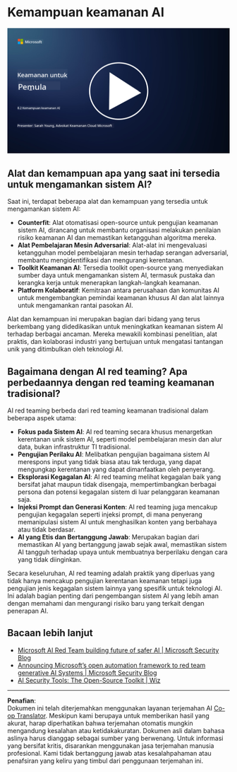 <!--
CO_OP_TRANSLATOR_METADATA:
{
  "original_hash": "b6bb7175672298d1e2f73ba7e0006f95",
  "translation_date": "2025-09-03T21:37:02+00:00",
  "source_file": "8.2 AI security capabilities.md",
  "language_code": "id"
}
-->
# Kemampuan keamanan AI

[![Tonton video](../../translated_images/8-2_placeholder.bc988ce5dff1726a8b6f8c00b1250865ca23d02aa5cb11fb879ed1194702c99a.id.png)](https://learn-video.azurefd.net/vod/player?id=e0a6f844-d884-4f76-99bd-4ce9f7f73d22)

## Alat dan kemampuan apa yang saat ini tersedia untuk mengamankan sistem AI?

Saat ini, terdapat beberapa alat dan kemampuan yang tersedia untuk mengamankan sistem AI:

-   **Counterfit**: Alat otomatisasi open-source untuk pengujian keamanan sistem AI, dirancang untuk membantu organisasi melakukan penilaian risiko keamanan AI dan memastikan ketangguhan algoritma mereka.
-   **Alat Pembelajaran Mesin Adversarial**: Alat-alat ini mengevaluasi ketangguhan model pembelajaran mesin terhadap serangan adversarial, membantu mengidentifikasi dan mengurangi kerentanan.
-   **Toolkit Keamanan AI**: Tersedia toolkit open-source yang menyediakan sumber daya untuk mengamankan sistem AI, termasuk pustaka dan kerangka kerja untuk menerapkan langkah-langkah keamanan.
-   **Platform Kolaboratif**: Kemitraan antara perusahaan dan komunitas AI untuk mengembangkan pemindai keamanan khusus AI dan alat lainnya untuk mengamankan rantai pasokan AI.

Alat dan kemampuan ini merupakan bagian dari bidang yang terus berkembang yang didedikasikan untuk meningkatkan keamanan sistem AI terhadap berbagai ancaman. Mereka mewakili kombinasi penelitian, alat praktis, dan kolaborasi industri yang bertujuan untuk mengatasi tantangan unik yang ditimbulkan oleh teknologi AI.

## Bagaimana dengan AI red teaming? Apa perbedaannya dengan red teaming keamanan tradisional?

AI red teaming berbeda dari red teaming keamanan tradisional dalam beberapa aspek utama:

-   **Fokus pada Sistem AI**: AI red teaming secara khusus menargetkan kerentanan unik sistem AI, seperti model pembelajaran mesin dan alur data, bukan infrastruktur TI tradisional.
-   **Pengujian Perilaku AI**: Melibatkan pengujian bagaimana sistem AI merespons input yang tidak biasa atau tak terduga, yang dapat mengungkap kerentanan yang dapat dimanfaatkan oleh penyerang.
-   **Eksplorasi Kegagalan AI**: AI red teaming melihat kegagalan baik yang bersifat jahat maupun tidak disengaja, mempertimbangkan berbagai persona dan potensi kegagalan sistem di luar pelanggaran keamanan saja.
-   **Injeksi Prompt dan Generasi Konten**: AI red teaming juga mencakup pengujian kegagalan seperti injeksi prompt, di mana penyerang memanipulasi sistem AI untuk menghasilkan konten yang berbahaya atau tidak berdasar.
-   **AI yang Etis dan Bertanggung Jawab**: Merupakan bagian dari memastikan AI yang bertanggung jawab sejak awal, memastikan sistem AI tangguh terhadap upaya untuk membuatnya berperilaku dengan cara yang tidak diinginkan.

Secara keseluruhan, AI red teaming adalah praktik yang diperluas yang tidak hanya mencakup pengujian kerentanan keamanan tetapi juga pengujian jenis kegagalan sistem lainnya yang spesifik untuk teknologi AI. Ini adalah bagian penting dari pengembangan sistem AI yang lebih aman dengan memahami dan mengurangi risiko baru yang terkait dengan penerapan AI.

## Bacaan lebih lanjut

 - [Microsoft AI Red Team building future of safer AI | Microsoft Security Blog](https://www.microsoft.com/en-us/security/blog/2023/08/07/microsoft-ai-red-team-building-future-of-safer-ai/?WT.mc_id=academic-96948-sayoung)
 - [Announcing Microsoft’s open automation framework to red team generative AI Systems | Microsoft Security Blog](https://www.microsoft.com/en-us/security/blog/2024/02/22/announcing-microsofts-open-automation-framework-to-red-team-generative-ai-systems/?WT.mc_id=academic-96948-sayoung)
 - [AI Security Tools: The Open-Source Toolkit | Wiz](https://www.wiz.io/academy/ai-security-tools)

---

**Penafian**:  
Dokumen ini telah diterjemahkan menggunakan layanan terjemahan AI [Co-op Translator](https://github.com/Azure/co-op-translator). Meskipun kami berupaya untuk memberikan hasil yang akurat, harap diperhatikan bahwa terjemahan otomatis mungkin mengandung kesalahan atau ketidakakuratan. Dokumen asli dalam bahasa aslinya harus dianggap sebagai sumber yang berwenang. Untuk informasi yang bersifat kritis, disarankan menggunakan jasa terjemahan manusia profesional. Kami tidak bertanggung jawab atas kesalahpahaman atau penafsiran yang keliru yang timbul dari penggunaan terjemahan ini.